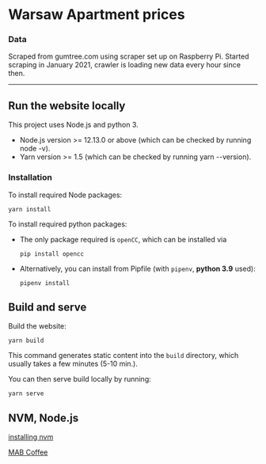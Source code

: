 # Warsaw Apartment prices


### Data
Scraped from gumtree.com using scraper set up on Raspberry Pi.
Started scraping in January 2021, crawler is loading new data every hour since then.

---

## Run the website locally

This project uses Node.js and python 3.

- Node.js version >= 12.13.0 or above (which can be checked by running node -v).
- Yarn version >= 1.5 (which can be checked by running yarn --version).

### Installation

To install required Node packages:

```console
yarn install
```

To install required python packages:

- The only package required is `openCC`, which can be installed via

  ```console
  pip install opencc
  ```

- Alternatively, you can install from Pipfile (with `pipenv`, **python 3.9** used):

  ```console
  pipenv install
  ```

## Build and serve

Build the website:

```console
yarn build
```

This command generates static content into the `build` directory, which usually takes a few minutes (5-10 min.).

You can then serve build locally by running:

```console
yarn serve
```

## NVM, Node.js

[installing nvm]('https://tecadmin.net/install-nvm-macos-with-homebrew/')

[MAB Coffee]('https://www.buymeacoffee.com/mabdata')
